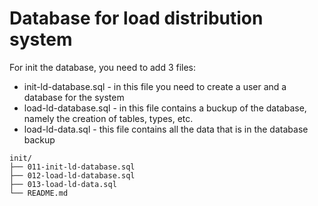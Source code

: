 # Database for load distribution system


For init the database, you need to add 3 files:
- init-ld-database.sql - in this file you need to create a user and a database for the system
- load-ld-database.sql - in this file contains a buckup of the database, namely the creation of tables, types, etc.
- load-ld-data.sql -  this file contains all the data that is in the database backup


```text
init/
├── 011-init-ld-database.sql
├── 012-load-ld-database.sql
├── 013-load-ld-data.sql
└── README.md
```
